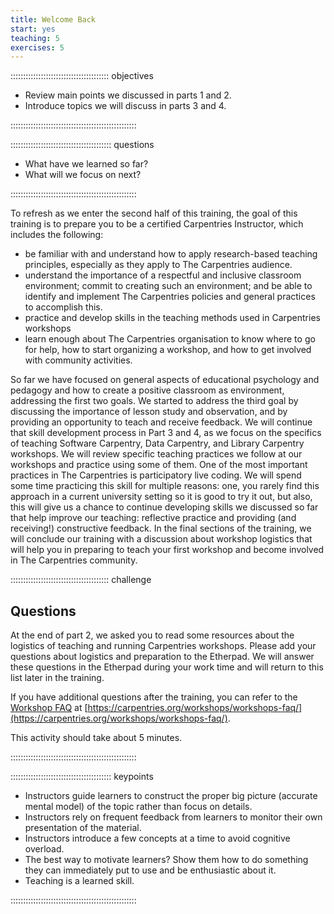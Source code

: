 ```yaml
---
title: Welcome Back
start: yes
teaching: 5
exercises: 5
---
```


::::::::::::::::::::::::::::::::::::::: objectives

- Review main points we discussed in parts 1 and 2.
- Introduce topics we will discuss in parts 3 and 4.

::::::::::::::::::::::::::::::::::::::::::::::::::

:::::::::::::::::::::::::::::::::::::::: questions

- What have we learned so far?
- What will we focus on next?

::::::::::::::::::::::::::::::::::::::::::::::::::

To refresh as we enter the second half of this training, the goal of this training is to prepare
you to be a certified Carpentries Instructor, which includes the following:

- be familiar with and understand how to apply research-based teaching principles,
  especially as they apply to The Carpentries audience.
- understand the importance of a respectful and inclusive classroom environment; commit to
  creating such an environment; and be able to
  identify and implement The Carpentries policies and general practices to accomplish this.
- practice and develop skills in the teaching methods used in Carpentries workshops
- learn enough about The Carpentries organisation to know where to go for help,
  how to start organizing a workshop, and how to get involved with community activities.

So far we have focused on general aspects of educational psychology and pedagogy and
how to create a positive classroom as environment, addressing the first two goals.
We started to address the third goal by discussing the importance of lesson study
and observation, and by providing an opportunity to teach and
receive feedback. We will continue that skill development process in Part 3 and 4, as we
focus on the specifics of teaching Software Carpentry, Data Carpentry, and Library Carpentry workshops.
We will review specific
teaching practices we follow at our workshops and practice using some of them. One of the most important practices
in The Carpentries is participatory live coding.  We will spend some time practicing this skill for multiple reasons:
one, you rarely find this approach in a current university setting so it is good
to try it out, but also, this will give us a chance to continue developing skills
we discussed so far that help improve our teaching: reflective practice and
providing (and receiving!) constructive feedback. In the final sections of the training,
we will conclude our training with a discussion about workshop logistics that will help you in preparing to teach your first workshop and become involved in The Carpentries community.

:::::::::::::::::::::::::::::::::::::::  challenge

## Questions

At the end of part 2, we asked you to read some resources about the logistics of teaching and running Carpentries workshops. Please
add your questions about logistics and preparation to the Etherpad. We will answer these questions in the Etherpad during your work time
and will return to this list later in the training. 

If you have additional questions after the training, you can refer to the [Workshop FAQ](https://carpentries.org/workshops/workshops-faq/) at [https://carpentries.org/workshops/workshops-faq/](https://carpentries.org/workshops/workshops-faq/).

This activity should take about 5 minutes.


::::::::::::::::::::::::::::::::::::::::::::::::::

:::::::::::::::::::::::::::::::::::::::: keypoints

- Instructors guide learners to construct the proper big picture (accurate mental model) of the topic rather than focus on details.
- Instructors rely on frequent feedback from learners to monitor their own presentation of the material.
- Instructors introduce a few concepts at a time to avoid cognitive overload.
- The best way to motivate learners? Show them how to do something they can immediately put to use and be enthusiastic about it.
- Teaching is a learned skill.

::::::::::::::::::::::::::::::::::::::::::::::::::


